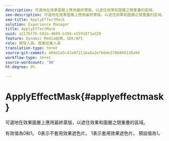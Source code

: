 ```yaml
---
description: 可選地在效果圖層上應用最終蒙版，以遮住效果和圖層之間重疊的區域。
seo-description: 可選地在效果圖層上應用最終蒙版，以遮住效果和圖層之間重疊的區域。
seo-title: ApplyEffectMask
solution: Experience Manager
title: ApplyEffectMask
uuid: a217bf76-58da-4609-b394-e5591873ad20
feature: Dynamic Media經典，SDK/API
role: 開發人員，商業從業人員
translation-type: tm+mt
source-git-commit: 469d1a5c43a972116a8a2efb0de5708800130a99
workflow-type: tm+mt
source-wordcount: '90'
ht-degree: 0%

---
```



# ApplyEffectMask{#applyeffectmask}

可選地在效果圖層上應用最終蒙版，以遮住效果和圖層之間重疊的區域。

有效值為0和1。 0表示不套用效果遮色片。 1表示套用效果遮色片。 預設值為1。
